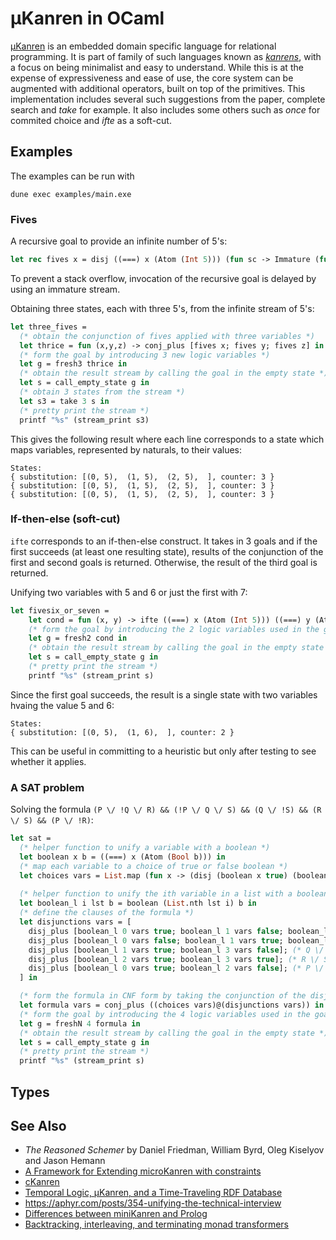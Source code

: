 # µKanren in OCaml
 
[µKanren](http://webyrd.net/scheme-2013/papers/HemannMuKanren2013.pdf) is an embedded domain specific language for relational programming. It is part of family of such languages known as [*kanrens*](http://minikanren.org), with a focus on being minimalist and easy to understand. While this is at the expense of expressiveness and ease of use, the core system can be augmented with additional operators, built on top of the primitives. This implementation includes several such suggestions from the paper, complete search and *take* for example. It also includes some others such as *once* for commited choice and *ifte* as a soft-cut.


## Examples

The examples can be run with 
```
dune exec examples/main.exe
```

### Fives

A recursive goal to provide an infinite number of 5's:
```OCaml
let rec fives x = disj ((===) x (Atom (Int 5))) (fun sc -> Immature (fun () -> fives x sc))
```
To prevent a stack overflow, invocation of the recursive goal is delayed by using an immature stream.

Obtaining three states, each with three 5's, from the infinite stream of 5's:
```OCaml
let three_fives = 
  (* obtain the conjunction of fives applied with three variables *)
  let thrice = fun (x,y,z) -> conj_plus [fives x; fives y; fives z] in
  (* form the goal by introducing 3 new logic variables *)
  let g = fresh3 thrice in
  (* obtain the result stream by calling the goal in the empty state *)
  let s = call_empty_state g in
  (* obtain 3 states from the stream *)
  let s3 = take 3 s in
  (* pretty print the stream *)
  printf "%s" (stream_print s3)
```

This gives the following result where each line corresponds to a state which maps variables, represented by naturals, to their values:
```
States:
{ substitution: [(0, 5),  (1, 5),  (2, 5),  ], counter: 3 }
{ substitution: [(0, 5),  (1, 5),  (2, 5),  ], counter: 3 }
{ substitution: [(0, 5),  (1, 5),  (2, 5),  ], counter: 3 }
```

### If-then-else (soft-cut)
`ifte` corresponds to an if-then-else construct. It takes in 3 goals and if the first succeeds (at least one resulting state), results of the conjunction of the first and second goals is returned. Otherwise, the result of the third goal is returned.

Unifying two variables with 5 and 6 or just the first with 7: 
```OCaml
let fivesix_or_seven = 
    let cond = fun (x, y) -> ifte ((===) x (Atom (Int 5))) ((===) y (Atom (Int 6))) ((===) x (Atom (Int 7))) in
    (* form the goal by introducing the 2 logic variables used in the goal *)
    let g = fresh2 cond in
    (* obtain the result stream by calling the goal in the empty state *)
    let s = call_empty_state g in
    (* pretty print the stream *)
    printf "%s" (stream_print s)
```

Since the first goal succeeds, the result is a single state with two variables hvaing the value 5 and 6:
```
States:
{ substitution: [(0, 5),  (1, 6),  ], counter: 2 }
```

This can be useful in committing to a heuristic but only after testing to see whether it applies.

### A SAT problem

Solving the formula `(P \/ !Q \/ R) && (!P \/ Q \/ S) && (Q \/ !S) && (R \/ S) && (P \/ !R)`:
```OCaml
let sat = 
  (* helper function to unify a variable with a boolean *)
  let boolean x b = ((===) x (Atom (Bool b))) in  
  (* map each variable to a choice of true or false boolean *) 
  let choices vars = List.map (fun x -> (disj (boolean x true) (boolean x false))) vars in 
  
  (* helper function to unify the ith variable in a list with a boolean *)
  let boolean_l i lst b = boolean (List.nth lst i) b in
  (* define the clauses of the formula *)
  let disjunctions vars = [
    disj_plus [boolean_l 0 vars true; boolean_l 1 vars false; boolean_l 2 vars true]; (* P \/ !Q \/ R*) 
    disj_plus [boolean_l 0 vars false; boolean_l 1 vars true; boolean_l 3 vars true]; (* !P \/ Q \/ S *)
    disj_plus [boolean_l 1 vars true; boolean_l 3 vars false]; (* Q \/ !S *)
    disj_plus [boolean_l 2 vars true; boolean_l 3 vars true]; (* R \/ S *)
    disj_plus [boolean_l 0 vars true; boolean_l 2 vars false]; (* P \/ !R *)
  ] in

  (* form the formula in CNF form by taking the conjunction of the disjunctions of the choices and disjunctions *)
  let formula vars = conj_plus ((choices vars)@(disjunctions vars)) in
  (* form the goal by introducing the 4 logic variables used in the goal *)
  let g = freshN 4 formula in
  (* obtain the result stream by calling the goal in the empty state *)
  let s = call_empty_state g in
  (* pretty print the stream *)
  printf "%s" (stream_print s)
```


## Types


## See Also
- *The Reasoned Schemer* by Daniel Friedman, William Byrd, Oleg Kiselyov and Jason Hemann
- [A Framework for Extending microKanren with constraints](https://arxiv.org/pdf/1701.00633.pdf)
- [cKanren](http://citeseerx.ist.psu.edu/viewdoc/download;jsessionid=49F95FE0FF32701C1FDA65333597DE1C?doi=10.1.1.231.3635&rep=rep1&type=pdf)
- [Temporal Logic, μKanren, and a Time-Traveling RDF Database](http://www.schemeworkshop.org/2018/Rudavsky-Brody.pdf)
- https://aphyr.com/posts/354-unifying-the-technical-interview
- [Differences between miniKanren and Prolog](http://minikanren.org/minikanren-and-prolog.html)
- [Backtracking, interleaving, and terminating monad transformers](https://dl.acm.org/doi/10.1145/1086365.1086390)
